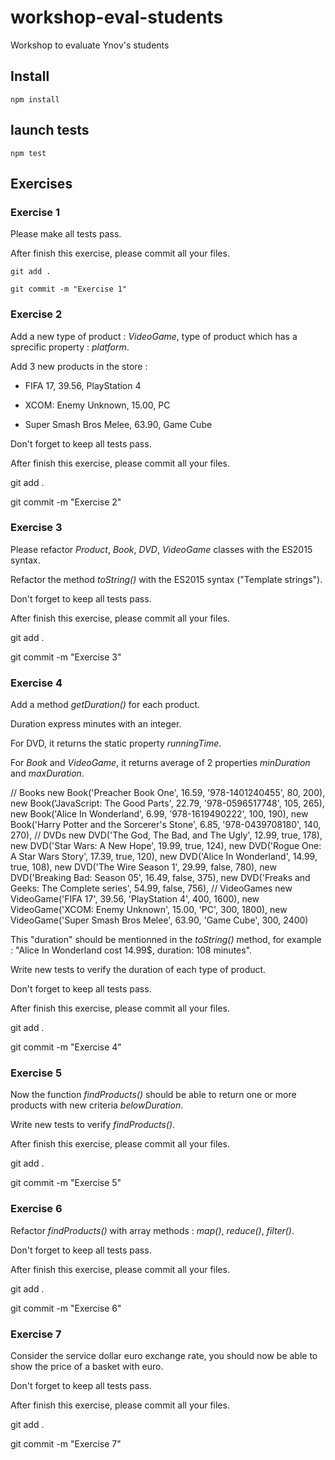 # workshop-eval-students

Workshop to evaluate Ynov's students

## Install

	npm install

## launch tests

	npm test

## Exercises

### Exercise 1

Please make all tests pass.

After finish this exercise, please commit all your files.

	git add .

	git commit -m "Exercise 1"

### Exercise 2

Add a new type of product : *VideoGame*, type of product which has a sprecific property : *platform*.

Add 3 new products in the store :

- FIFA 17, 39.56, PlayStation 4

- XCOM: Enemy Unknown, 15.00, PC

- Super Smash Bros Melee, 63.90, Game Cube

Don't forget to keep all tests pass.

After finish this exercise, please commit all your files.

  git add .

  git commit -m "Exercise 2"

### Exercise 3

Please refactor *Product*, *Book*, *DVD*, *VideoGame* classes with the ES2015 syntax.

Refactor the method *toString()* with the ES2015 syntax ("Template strings").

Don't forget to keep all tests pass.

After finish this exercise, please commit all your files.

  git add .

  git commit -m "Exercise 3"

### Exercise 4

Add a method *getDuration()* for each product.

Duration express minutes with an integer.

For DVD, it returns the static property *runningTime*.

For *Book* and *VideoGame*, it returns average of 2 properties *minDuration* and *maxDuration*.

  // Books
  new Book('Preacher Book One', 16.59, '978-1401240455', 80, 200),
  new Book('JavaScript: The Good Parts', 22.79, '978-0596517748', 105, 265),
  new Book('Alice In Wonderland', 6.99, '978-1619490222', 100, 190),
  new Book('Harry Potter and the Sorcerer\'s Stone', 6.85, '978-0439708180', 140, 270),
  // DVDs
  new DVD('The God, The Bad, and The Ugly', 12.99, true, 178),
  new DVD('Star Wars: A New Hope', 19.99, true, 124),
  new DVD('Rogue One: A Star Wars Story', 17.39, true, 120),
  new DVD('Alice In Wonderland', 14.99, true, 108),
  new DVD('The Wire Season 1', 29.99, false, 780),
  new DVD('Breaking Bad: Season 05', 16.49, false, 375),
  new DVD('Freaks and Geeks: The Complete series', 54.99, false, 756),
  // VideoGames
  new VideoGame('FIFA 17', 39.56, 'PlayStation 4', 400, 1600),
  new VideoGame('XCOM: Enemy Unknown', 15.00, 'PC', 300, 1800),
  new VideoGame('Super Smash Bros Melee', 63.90, 'Game Cube', 300, 2400)

This "duration" should be mentionned in the *toString()* method, for example : "Alice In Wonderland cost 14.99$, duration: 108 minutes".

Write new tests to verify the duration of each type of product.

Don't forget to keep all tests pass.

After finish this exercise, please commit all your files.

  git add .

  git commit -m "Exercise 4"

### Exercise 5

Now the function *findProducts()* should be able to return one or more products with new criteria *belowDuration*.

Write new tests to verify *findProducts()*.

After finish this exercise, please commit all your files.

  git add .

  git commit -m "Exercise 5"

### Exercise 6

Refactor *findProducts()* with array methods : *map()*, *reduce()*, *filter()*.

Don't forget to keep all tests pass.

After finish this exercise, please commit all your files.

  git add .

  git commit -m "Exercise 6"

### Exercise 7

Consider the service dollar euro exchange rate, you should now be able to show the price of a basket with euro.

Don't forget to keep all tests pass.

After finish this exercise, please commit all your files.

  git add .

  git commit -m "Exercise 7"